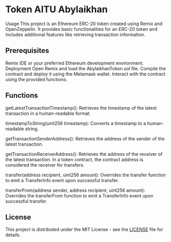 # Token AITU Abylaikhan
Usage
This project is an Ethereum ERC-20 token created using Remix and OpenZeppelin. It provides basic functionalities for an ERC-20 token and includes additional features like retrieving transaction information.

## Prerequisites


Remix IDE or your preferred Ethereum development environment.
Deployment
Open Remix and load the AbylaikhanToken.sol file.
Compile the contract and deploy it using the Metamask wallet.
Interact with the contract using the provided functions.

## Functions
getLatestTransactionTimestamp(): Retrieves the timestamp of the latest transaction in a human-readable format.

timestampToString(uint256 timestamp): Converts a timestamp to a human-readable string.

getTransactionSenderAddress(): Retrieves the address of the sender of the latest transaction.

getTransactionReceiverAddress(): Retrieves the address of the receiver of the latest transaction. In a token contract, the contract address is considered the receiver for transfers.

transfer(address recipient, uint256 amount): Overrides the transfer function to emit a TransferInfo event upon successful transfer.

transferFrom(address sender, address recipient, uint256 amount): Overrides the transferFrom function to emit a TransferInfo event upon successful transfer.

## License

This project is distributed under the MIT License - see the [LICENSE](LICENSE) file for details.
